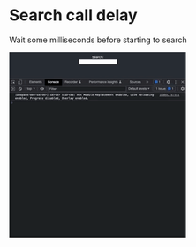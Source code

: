 # Search call delay

Wait some milliseconds before starting to search

![Search delay](/docs/img/searching.gif?raw=true "Search delay")